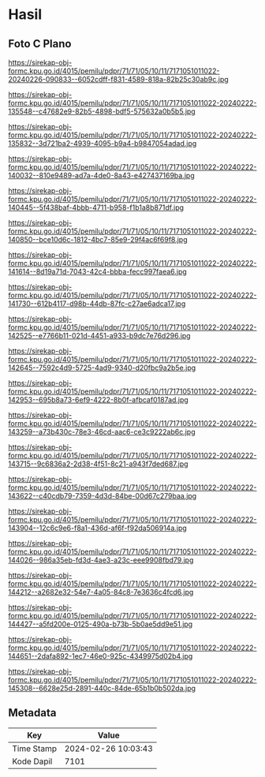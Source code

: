 # Hasil

## Foto C Plano

https://sirekap-obj-formc.kpu.go.id/4015/pemilu/pdpr/71/71/05/10/11/7171051011022-20240226-090833--6052cdff-f831-4589-818a-82b25c30ab9c.jpg

https://sirekap-obj-formc.kpu.go.id/4015/pemilu/pdpr/71/71/05/10/11/7171051011022-20240222-135548--c47682e9-82b5-4898-bdf5-575632a0b5b5.jpg

https://sirekap-obj-formc.kpu.go.id/4015/pemilu/pdpr/71/71/05/10/11/7171051011022-20240222-135832--3d721ba2-4939-4095-b9a4-b9847054adad.jpg

https://sirekap-obj-formc.kpu.go.id/4015/pemilu/pdpr/71/71/05/10/11/7171051011022-20240222-140032--810e9489-ad7a-4de0-8a43-e427437169ba.jpg

https://sirekap-obj-formc.kpu.go.id/4015/pemilu/pdpr/71/71/05/10/11/7171051011022-20240222-140445--5f438baf-4bbb-4711-b958-f1b1a8b871df.jpg

https://sirekap-obj-formc.kpu.go.id/4015/pemilu/pdpr/71/71/05/10/11/7171051011022-20240222-140850--bce10d6c-1812-4bc7-85e9-29f4ac6f69f8.jpg

https://sirekap-obj-formc.kpu.go.id/4015/pemilu/pdpr/71/71/05/10/11/7171051011022-20240222-141614--8d19a71d-7043-42c4-bbba-fecc997faea6.jpg

https://sirekap-obj-formc.kpu.go.id/4015/pemilu/pdpr/71/71/05/10/11/7171051011022-20240222-141730--612b4117-d98b-44db-87fc-c27ae6adca17.jpg

https://sirekap-obj-formc.kpu.go.id/4015/pemilu/pdpr/71/71/05/10/11/7171051011022-20240222-142525--e7766b11-021d-4451-a933-b9dc7e76d296.jpg

https://sirekap-obj-formc.kpu.go.id/4015/pemilu/pdpr/71/71/05/10/11/7171051011022-20240222-142645--7592c4d9-5725-4ad9-9340-d20fbc9a2b5e.jpg

https://sirekap-obj-formc.kpu.go.id/4015/pemilu/pdpr/71/71/05/10/11/7171051011022-20240222-142953--695b8a73-6ef9-4222-8b0f-afbcaf0187ad.jpg

https://sirekap-obj-formc.kpu.go.id/4015/pemilu/pdpr/71/71/05/10/11/7171051011022-20240222-143259--a73b430c-78e3-46cd-aac6-ce3c9222ab6c.jpg

https://sirekap-obj-formc.kpu.go.id/4015/pemilu/pdpr/71/71/05/10/11/7171051011022-20240222-143715--9c6836a2-2d38-4f51-8c21-a943f7ded687.jpg

https://sirekap-obj-formc.kpu.go.id/4015/pemilu/pdpr/71/71/05/10/11/7171051011022-20240222-143622--c40cdb79-7359-4d3d-84be-00d67c279baa.jpg

https://sirekap-obj-formc.kpu.go.id/4015/pemilu/pdpr/71/71/05/10/11/7171051011022-20240222-143904--12c6c9e6-f8a1-436d-af6f-f92da506914a.jpg

https://sirekap-obj-formc.kpu.go.id/4015/pemilu/pdpr/71/71/05/10/11/7171051011022-20240222-144026--986a35eb-fd3d-4ae3-a23c-eee9908fbd79.jpg

https://sirekap-obj-formc.kpu.go.id/4015/pemilu/pdpr/71/71/05/10/11/7171051011022-20240222-144212--a2682e32-54e7-4a05-84c8-7e3636c4fcd6.jpg

https://sirekap-obj-formc.kpu.go.id/4015/pemilu/pdpr/71/71/05/10/11/7171051011022-20240222-144427--a5fd200e-0125-490a-b73b-5b0ae5dd9e51.jpg

https://sirekap-obj-formc.kpu.go.id/4015/pemilu/pdpr/71/71/05/10/11/7171051011022-20240222-144651--2dafa892-1ec7-46e0-925c-4349975d02b4.jpg

https://sirekap-obj-formc.kpu.go.id/4015/pemilu/pdpr/71/71/05/10/11/7171051011022-20240222-145308--6628e25d-2891-440c-84de-65b1b0b502da.jpg


## Metadata

| Key        | Value               |
| ---------- | ------------------- |
| Time Stamp | 2024-02-26 10:03:43 |
| Kode Dapil | 7101                |



